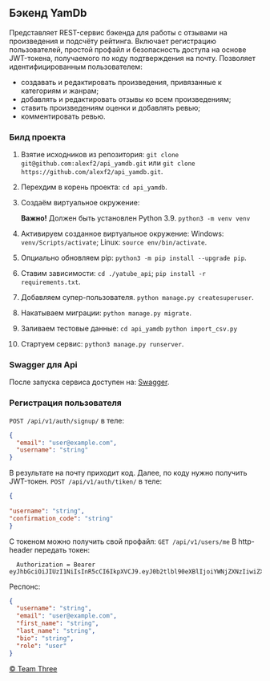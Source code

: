 ## Бэкенд YamDb

Представляет REST-сервис бэкенда для работы с отзывами на произведения и подсчёту рейтинга. Включает регистрацию пользователей, простой профайл и безопасность доступа на основе JWT-токена, получаемого по коду подтверждения на почту. Позволяет идентифицированным пользователем:

- создавать и редактировать произведения, привязанные к категориям и жанрам;
- добавлять и редактировать отзывы ко всем произведениям;
- ставить произведениям оценки и добавлять ревью;
- комментировать ревью.

### Билд проекта

1. Взятие исходников из репозитория:
  `git clone git@github.com:alexf2/api_yamdb.git` или
  `git clone https://github.com/alexf2/api_yamdb.git`.

1. Перехдим в корень проекта:
`cd api_yamdb`.

1. Создаём виртуальное окружение:

      **Важно!** Должен быть установлен Python 3.9.
      `python3 -m venv venv`

1. Активируем созданное виртуальное окружение:
  Windows: `venv/Scripts/activate`;
  Linux: `source env/bin/activate`.

1. Опциально обновляем pip:
`python3 -m pip install --upgrade pip`.

1. Ставим зависимости:
`cd ./yatube_api`;
`pip install -r requirements.txt`.

1. Добавляем супер-пользователя.
`python manage.py createsuperuser`.

1. Накатываем миграции:
`python manage.py migrate`.

1. Заливаем тестовые данные:
`cd api_yamdb`
`python import_csv.py`

1. Стартуем сервис:
`python3 manage.py runserver`.

### Swagger для Api

После запуска сервиса доступен на: [Swagger](http://127.0.0.1:8000/redoc/).

### Регистрация пользователя

`POST /api/v1/auth/signup/`
в теле:

```json
{
  "email": "user@example.com",
  "username": "string"
}
```

В результате на почту приходит код. Далее, по коду нужно получить JWT-токен.
`POST /api/v1/auth/tiken/`
в теле:

```json
{
  
"username": "string",
"confirmation_code": "string"
}
```

С токеном можно получить свой профайл:
`GET /api/v1/users/me`
В http-header передать токен:

```
  Authorization = Bearer eyJhbGciOiJIUzI1NiIsInR5cCI6IkpXVCJ9.eyJ0b2tlbl90eXBlIjoiYWNjZXNzIiwiZXhwIjoxNzA5ODQ5MzE2LCJqdGkiOiIwYjFlNTJiYmMyN2Q0YzA4YTk2NTRmNGEzYmQ2ZGE2NyIsInVzZXJfaWQiOjJ9.EfF6Aso6VBGaWn5KO5FO4jt3NmuV41BaCtqktgxE1fE
```

Респонс:

```json
{
  "username": "string",
  "email": "user@example.com",
  "first_name": "string",
  "last_name": "string",
  "bio": "string",
  "role": "user"
}
```

[© Team Three](https://github.com/alexf2/api_yamdb)
